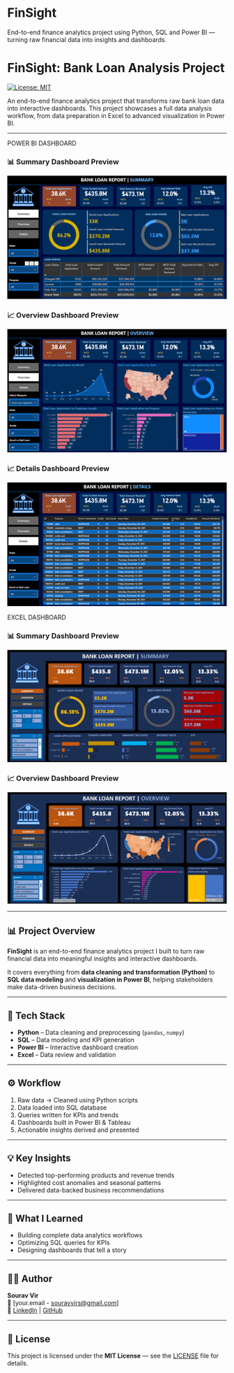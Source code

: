 # FinSight
End-to-end finance analytics project using Python, SQL and Power BI — turning raw financial data into insights and dashboards.
# FinSight: Bank Loan Analysis Project

[![License: MIT](https://img.shields.io/badge/License-MIT-yellow.svg)](https://opensource.org/licenses/MIT)

An end-to-end finance analytics project that transforms raw bank loan data into interactive dashboards. This project showcases a full data analysis workflow, from data preparation in Excel to advanced visualization in Power BI.

---
POWER BI DASHBOARD
### 📊 Summary Dashboard Preview

![Summary Dashboard](https://github.com/souravvir/FinSight/blob/main/Summary%20Dashboard%20Power%20BI.png)

### 📈 Overview Dashboard Preview

![Overview Dashboard](https://github.com/souravvir/FinSight/blob/main/Overview%20Dashboard%20Power%20BI.png)


### 📈 Details Dashboard Preview

![Overview Dashboard](https://github.com/souravvir/FinSight/blob/main/Details%20dashboard%20Power%20BI.png)


EXCEL DASHBOARD

### 📊 Summary Dashboard Preview

![Summary Dashboard](https://github.com/souravvir/FinSight/blob/main/Summary%20Dashboard%20Excel.png)

### 📈 Overview Dashboard Preview

![Overview Dashboard](https://github.com/souravvir/FinSight/blob/main/Overview%20Dashboard%20Excel.png)

---
## 📊 Project Overview

**FinSight** is an end-to-end finance analytics project I built to turn raw financial data into meaningful insights and interactive dashboards.

It covers everything from **data cleaning and transformation (Python)** to **SQL data modeling** and **visualization in Power BI**, helping stakeholders make data-driven business decisions.

---

## 🚀 Tech Stack
- **Python** – Data cleaning and preprocessing (`pandas`, `numpy`)
- **SQL** – Data modeling and KPI generation  
- **Power BI** – Interactive dashboard creation   
- **Excel** – Data review and validation  

---

## ⚙️ Workflow
1. Raw data → Cleaned using Python scripts  
2. Data loaded into SQL database  
3. Queries written for KPIs and trends  
4. Dashboards built in Power BI & Tableau  
5. Actionable insights derived and presented
   


---

## 💡 Key Insights
- Detected top-performing products and revenue trends  
- Highlighted cost anomalies and seasonal patterns  
- Delivered data-backed business recommendations  

---

## 🧠 What I Learned
- Building complete data analytics workflows  
- Optimizing SQL queries for KPIs  
- Designing dashboards that tell a story  

---

## 🧑‍💻 Author
**Sourav Vir**  
📧 [your.email - souravvirs@gmail.com]  
🔗 [LinkedIn](https://www.linkedin.com/in/souravvir/) | [GitHub](https://github.com/souravvir)

---

## 🪪 License
This project is licensed under the **MIT License** — see the [LICENSE](LICENSE) file for details.
